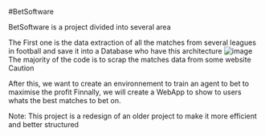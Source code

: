 #BetSoftware

BetSoftware is a project divided into several area

The First one is the data extraction of all the matches from several leagues in football and save it into a Database who have this architecture
![image](https://github.com/Adrienkgz/Projects/assets/127536195/42614d9f-4794-4307-ba3f-d1f65f771f36)
The majority of the code is to scrap the matches data from some website
Caution

After this, we want to create an environnement to train an agent to bet to maximise the profit
Finnally, we will create a WebApp to show to users whats the best matches to bet on.

Note: This project is a redesign of an older project to make it more efficient and better structured

